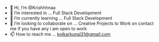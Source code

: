 - 👋 Hi, I’m @Krishhhnaa
- 👀 I’m interested in ... Full Stack Development
- 🌱 I’m currently learning ... Full Stack Development
- 💞️ I’m looking to collaborate on ... Creative Projects to Work on contact me if you have any i am open to work
- 📫 How to reach me ... kolkarkunal31@gmail.com

<!--- 
Krishhhnaa/Krishhhnaa is a ✨ special ✨ repository because its `README.md` (this file) appears on your GitHub profile.
You can click the Preview link to take a look at your changes.
--->
